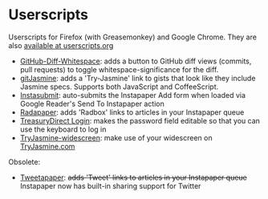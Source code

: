 Userscripts
===========
Userscripts for Firefox (with Greasemonkey) and Google Chrome. They are also [available at userscripts.org](http://userscripts.org/users/jasonkarns)

- [GitHub-Diff-Whitespace](https://github.com/jasonkarns/userscripts/tree/master/github-diff-whitespace): adds a button to GitHub diff views (commits, pull requests) to toggle whitespace-significance for the diff.
- [gitJasmine](https://github.com/jasonkarns/userscripts/tree/master/gitjasmine): adds a 'Try-Jasmine' link to gists that look like they include Jasmine specs. Supports both JavaScript and CoffeeScript.
- [Instasubmit](https://github.com/jasonkarns/userscripts/tree/master/instasubmit): auto-submits the Instapaper Add form when loaded via Google Reader's Send To Instapaper action
- [Radapaper](https://github.com/jasonkarns/userscripts/tree/master/radapaper): adds 'Radbox' links to articles in your Instapaper queue
- [TreasuryDirect Login](https://github.com/jasonkarns/userscripts/tree/master/treasurydirect_login): makes the password field editable so that you can use the keyboard to log in
- [TryJasmine-widescreen](https://github.com/jasonkarns/userscripts/tree/master/tryjasmine-widescreen): make use of your widescreen on [TryJasmine.com](http://tryjasmine.com)

Obsolete:

- [Tweetapaper](https://github.com/jasonkarns/userscripts/tree/master/tweetapaper): <strike>adds 'Tweet' links to articles in your Instapaper queue</strike> Instapaper now has built-in sharing support for Twitter 
